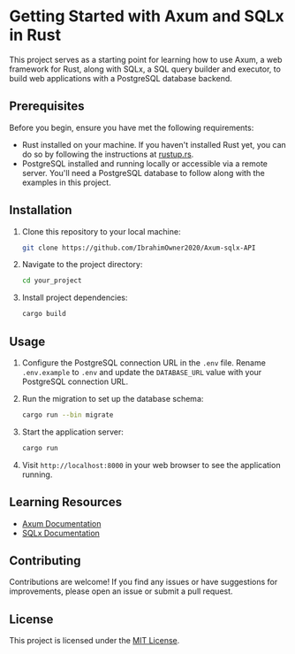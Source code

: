 # Getting Started with Axum and SQLx in Rust

This project serves as a starting point for learning how to use Axum, a web framework for Rust, along with SQLx, a SQL query builder and executor, to build web applications with a PostgreSQL database backend.

## Prerequisites

Before you begin, ensure you have met the following requirements:

-   Rust installed on your machine. If you haven't installed Rust yet, you can do so by following the instructions at [rustup.rs](https://rustup.rs/).
-   PostgreSQL installed and running locally or accessible via a remote server. You'll need a PostgreSQL database to follow along with the examples in this project.

## Installation

1. Clone this repository to your local machine:

    ```bash
    git clone https://github.com/IbrahimOwner2020/Axum-sqlx-API
    ```

2. Navigate to the project directory:

    ```bash
    cd your_project
    ```

3. Install project dependencies:

    ```bash
    cargo build
    ```

## Usage

1. Configure the PostgreSQL connection URL in the `.env` file. Rename `.env.example` to `.env` and update the `DATABASE_URL` value with your PostgreSQL connection URL.

2. Run the migration to set up the database schema:

    ```bash
    cargo run --bin migrate
    ```

3. Start the application server:

    ```bash
    cargo run
    ```

4. Visit `http://localhost:8000` in your web browser to see the application running.

## Learning Resources

-   [Axum Documentation](https://docs.rs/axum/latest/axum/)
-   [SQLx Documentation](https://docs.rs/sqlx/latest/sqlx/)

## Contributing

Contributions are welcome! If you find any issues or have suggestions for improvements, please open an issue or submit a pull request.

## License

This project is licensed under the [MIT License](LICENSE).

